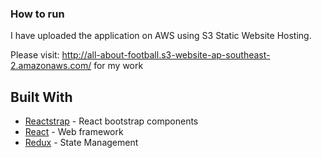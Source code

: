 ### How to run
I have uploaded the application on AWS using S3 Static Website Hosting. 

Please visit: http://all-about-football.s3-website-ap-southeast-2.amazonaws.com/ for my work

## Built With

* [Reactstrap](https://reactstrap.github.io/) - React bootstrap components
* [React](https://reactjs.org) - Web framework
* [Redux](https://redux.js.org/) - State Management
